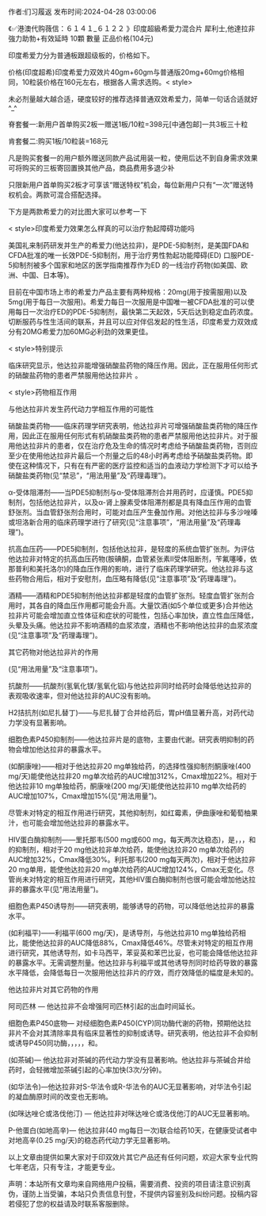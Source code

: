 <p>作者:们习履返 发布时间:2024-04-28 03:00:06</p>
<p>《✅港澳代购薇信：６１４１_６１２２ 》印度超級希愛力混合片 犀利士,他達拉非 強力助勃+有效延時 10顆 數量 正品价格(104元) </p>
									<p>印度希爱力分为普通板跟超级板的，价格如下。</p><p>价格(印度超希)印度希爱力双效片40gm+60gm与普通版20mg+60mg价格相同，10粒装价格在160元左右，根据各人需求选购。< style></></p><p>未必剂量越大越合适，硬度较好的推荐选择普通双效希爱力，简单一句话合适就好^_^</p><p>脊套餐一:新用户首单购买2板一赠送1板/10粒=398元[中通包邮]一共3板三十粒</p><p>肯套餐二:购买1板/10粒装=168元</p><p>凡是购买套餐一的用户额外赠送同款产品试用装一粒，使用后达不到自身需求效果可将购买的三板寄回置换其他产品，商品费用多退少补</p><p>只限新用户首单购买2板才可享该“赠送特权”机会，每位新用户只有“一次”赠送特权机会。两款可混合搭配选择。</p><p>下方是两款希爱力的对比图大家可以参考一下</p><p></p><p>< style>印度希爱力效果怎么样真的可以治疗勃起障碍功能吗</></p><p>美国礼来制药研发并生产的希爱力(他达拉非)，是PDE-5抑制剂，是美国FDA和CFDA批准的唯一长效PDE-5抑制剂，用于治疗男性勃起功能障碍(ED) 口服PDE-5抑制剂被多个国家和地区的医学指南推荐作为ED 的一线治疗药物(如美国、欧洲、中国、日本等)。</p><p>目前在中国市场上市的希爱力产品主要有两种规格：20mg(用于按需服用)以及5mg(用于每日一次服用)。希爱力每日一次服用是中国唯一被CFDA批准的可以使用每日一次治疗ED的PDE-5抑制剂，最快第二天起效，5天后达到稳定血药浓度。切断服药与性生活间的联系，并且可以应对伴侣发起的性生活，印度希爱力双效成分有20MG希爱力加60MG必利劲的效果更佳。</p><p>< style>特别提示</></p><p>临床研究显示，他达拉非能增强硝酸盐药物的降压作用。因此，正在服用任何形式的硝酸盐药物的患者严禁服用他达拉非片 。</p><p>< style>药物相互作用</></p><p>与他达拉非片发生药代动力学相互作用的可能性</p><p>硝酸盐类药物——临床药理学研究表明，他达拉非片可增强硝酸盐类药物的降压作用，因此正在服用任何形式有机硝酸盐类药物的患者严禁服用他达拉非片。对于服用他达拉非片的患者，仅在治疗危及生命的情况时考虑给予硝酸盐类药物，否则应至少在使用他达拉非片最后一个剂量之后的48小时再考虑给予硝酸盐类药物。即使在这种情况下，只有在有严密的医疗监控和适当的血液动力学检测下才可以给予硝酸盐类药物(见“禁忌”，“用法用量”及“药理毒理”)。</p><p>α-受体阻滞剂——当PDE5抑制剂与α-受体阻滞剂合并用药时，应谨慎。PDE5抑制剂，包括他达拉非片，以及α-肾上腺素受体阻滞剂都是具有降血压作用的血管舒张剂。当血管舒张剂合用时，可能对血压产生叠加作用。对他达拉非与多沙唑嗪或坦洛新合用的临床药理学进行了研究(见“注意事项”，“用法用量”及“药理毒理”)。</p><p>抗高血压药——PDE5抑制剂，包括他达拉非，是轻度的系统血管扩张剂。为评估他达拉非对特定的抗高血压药物(胺碘酮，血管紧张素II受体阻断剂，苄氟噻嗪，依那普利和美托洛尔)的降血压作用的影响，进行了临床药理学研究。他达拉非与这些药物合用后，相对于安慰剂，血压略有降低(见“注意事项”及“药理毒理”)。</p><p>酒精——酒精和PDE5抑制剂他达拉非都是轻度的血管扩张剂。轻度血管扩张剂合用时，其各自的降血压作用都可能会升高。大量饮酒(如5个单位或更多)合并他达拉非片可能会增加直立性体征和症状的可能性，包括心率加快，直立性血压降低，头晕及头痛。他达拉非不影响酒精的血浆浓度，酒精也不影响他达拉非的血浆浓度(见“注意事项”及“药理毒理”)。</p><p>其它药物对他达拉非片的作用</p><p>(见“用法用量”及“注意事项”)。</p><p>抗酸剂——抗酸剂(氢氧化镁/氢氧化铝)与他达拉非同时给药时会降低他达拉非的表观吸收速率，但对他达拉非的AUC没有影响。</p><p>H2拮抗剂(如尼扎替丁)——与尼扎替丁合并给药后，胃pH值显著升高，对药代动力学没有显著影响。</p><p>细胞色素P450抑制剂——他达拉非片是的底物，主要由代谢。研究表明抑制的药物会增加他达拉非的暴露水平。</p><p>(如酮康唑)——相对于他达拉非20 mg单独给药，的选择性强抑制剂酮康唑(400 mg/天)能使他达拉非20 mg单次给药的AUC增加312%，Cmax增加22%。相对于他达拉非10 mg单独给药，酮康唑(200 mg/天)能使他达拉非10 mg单次给药的AUC增加107%，Cmax增加15%(见“用法用量”)。</p><p>尽管未对特定的相互作用进行研究，其他抑制剂，如红霉素，伊曲康唑和葡萄柚果汁，也可能会增加他达拉非的暴露水平。</p><p>HIV蛋白酶抑制剂——里托那韦(500 mg或600 mg，每天两次达稳态)，是，，，和的抑制剂，相对于20 mg他达拉非单次给药，能使他达拉非20 mg单次给药的AUC增加32%，Cmax降低30%。利托那韦(200 mg每天两次)，相对于他达拉非20 mg单用，能使他达拉非20 mg单次给药的AUC增加124%，Cmax无变化。尽管尚未对特定的相互作用进行研究，其他HIV蛋白酶抑制剂也很可能会增加他达拉非的暴露水平(见“用法用量”)。</p><p>细胞色素P450诱导剂——研究表明，能够诱导的药物，可以降低他达拉非的暴露水平。</p><p>(如利福平)——利福平(600 mg/天)，是诱导剂，与他达拉非10 mg单独给药相比，能使他达拉非的AUC降低88%，Cmax降低46%。尽管未对特定的相互作用进行研究，其他诱导剂，如卡马西平，苯妥英和苯巴比妥，也可能会降低他达拉非的暴露水平。无需调整剂量。他达拉非与利福平或其他诱导剂同时给药导致的暴露水平降低，会降低每日一次服用他达拉非片的疗效，而疗效降低的幅度是未知的。</p><p>他达拉非片对其它药物的作用</p><p>阿司匹林 — 他达拉非不会增强阿司匹林引起的出血时间延长。</p><p>细胞色素P450底物— 对经细胞色素P450(CYP)同功酶代谢的药物，预期他达拉非片不会对其清除率具有临床显著性的抑制或诱导。研究表明，他达拉非不会抑制或诱导P450同功酶，，，，，和。</p><p>(如茶碱)— 他达拉非对茶碱的药代动力学没有显著影响。他达拉非与茶碱合并给药时，会轻微增加茶碱引起的心率加快(3次/分钟)。</p><p>(如华法令)—他达拉非对S-华法令或R-华法令的AUC无显著影响，对华法令引起的凝血酶原时间的改变也无影响。</p><p>(如咪达唑仑或洛伐他汀) — 他达拉非对咪达唑仑或洛伐他汀的AUC无显著影响。</p><p>P-他蛋白(如地高辛)— 他达拉非(40 mg每日一次)联合给药10天，在健康受试者中对地高辛(0.25 mg/天)的稳态药代动力学无显著影响。</p><p></p><p>以上文章由提供如果大家对于印双效片其它产品还有任何问题，欢迎大家专业代购七年老店，只有专注，才能更专业。</p>				声明：本站所有文章均来自网络用户投稿，需要消费、投资的项目请注意识别真伪，谨防上当受骗，本站只负责信息刊登，不提供内容鉴别及纠纷问题。投稿内容若侵犯了您的权益请及时联系客服删除。				
